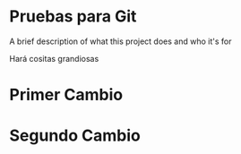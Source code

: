 
# Pruebas para Git

A brief description of what this project does and who it's for 

Hará cositas grandiosas
# Primer Cambio
# Segundo Cambio
